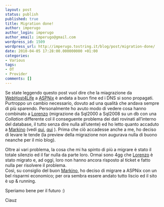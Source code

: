 ```yaml
---
layout: post
status: publish
published: true
title: Migration done!
author: imperugo
author_login: imperugo
author_email: imperugo@gmail.com
wordpress_id: 1509
wordpress_url: http://imperugo.tostring.it/blog/post/migration-done/
date: 2010-04-05 17:28:00.000000000 +01:00
categories:
- Various
tags:
- OT
- Provider
comments: []
---
```

<p>
	Se state leggendo questo post vuol dire che la miagrazione da <a href="http://www.webhost4life.com/" rel="nofollow" target="_blank" title="WebHot4Life">WebHost4Life</a> a <a href="http://aspnix.com/" rel="nofollow" target="_blank" title="ASPNix">ASPNix</a> &egrave; andata a buon fine ed i DNS si sono propagati. Purtroppo un cambio necessario, dovuto ad una qualit&agrave; che andava sempre di pi&ugrave; sparendo. Personalmente ho avuto modo di vedere cosa hanno combinato a <a href="http://www.geniodelmale.info/" rel="nofollow" target="_blank" title="Lorenzo Barbieri">Lorenzo</a> (migrazione da Sql2000 a Sql2008 su un db con una <em>Collation</em> differente col il conseguente problema dei dati rovinati all&rsquo;interno del database, il tutto senza dire nulla all&rsquo;utente) ed ho letto quanto accaduto a <a href="http://blogs.ugidotnet.org/Markino/Default.aspx" target="_blank" title="Marco Barzaghi">Markino</a> (vedi <a href="http://blogs.ugidotnet.org/Markino/archive/2010/03/07/webhost4life-ndash-una-tragica-migrazione.aspx" rel="nofollow" target="_blank" title="Webhost4life una tragica migrazione.">qui</a>, <a href="http://blogs.ugidotnet.org/Markino/archive/2010/03/10/webhost4life-ndash-un-innarrestabile-declino.aspx" rel="nofollow" target="_blank" title="Webhost4life – un innarrestabile declino">qui</a> ). Prima che ci&ograve; accadesse anche a me, ho deciso di levare le tende (la preview della migrazione non augurava nulla di buono neanche per il mio blog).</p>
<p>
	Oltre ai vari problema, la cosa che mi ha spinto di pi&ugrave; a migrare &egrave; stato il totale silenzio ed il far nulla da parte loro. Ormai sono 4gg che <a href="http://www.geniodelmale.info/" rel="nofollow" target="_blank" title="Lorenzo Barbieri">Lorenzo</a> &egrave; stato migrato e, ad oggi, loro non hanno ancora risposto al ticket e fatto nulla per risolvere il problema. <br />
	Cos&igrave;, su consiglio del buon <a href="http://blogs.ugidotnet.org/Markino/Default.aspx" target="_blank" title="Marco Barzaghi">Markino</a>, ho deciso di migrare a ASPNix con un bel risparmi economico; per ora sembra essere andato tutto liscio ed il sito &egrave; up &amp; running.</p>
<p>
	Speriamo bene per il futuro :)</p>
<p>
	Ciauz</p>
